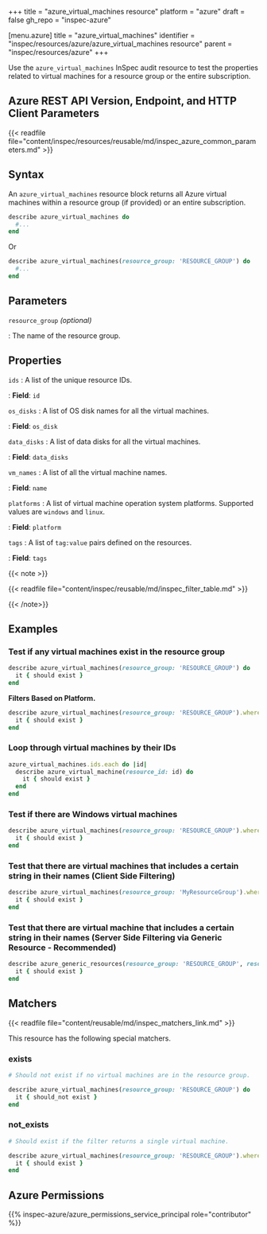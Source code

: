 +++
title = "azure_virtual_machines resource"
platform = "azure"
draft = false
gh_repo = "inspec-azure"

[menu.azure]
title = "azure_virtual_machines"
identifier = "inspec/resources/azure/azure_virtual_machines resource"
parent = "inspec/resources/azure"
+++

Use the `azure_virtual_machines` InSpec audit resource to test the properties related to virtual machines for a resource group or the entire subscription.

## Azure REST API Version, Endpoint, and HTTP Client Parameters

{{< readfile file="content/inspec/resources/reusable/md/inspec_azure_common_parameters.md" >}}

## Syntax

An `azure_virtual_machines` resource block returns all Azure virtual machines within a resource group (if provided) or an entire subscription.

```ruby
describe azure_virtual_machines do
  #...
end
```

Or

```ruby
describe azure_virtual_machines(resource_group: 'RESOURCE_GROUP') do
  #...
end
```

## Parameters

`resource_group` _(optional)_

: The name of the resource group.

## Properties

`ids`
: A list of the unique resource IDs.

: **Field**: `id`

`os_disks`
: A list of OS disk names for all the virtual machines.

: **Field**: `os_disk`

`data_disks`
: A list of data disks for all the virtual machines.

: **Field**: `data_disks`

`vm_names`
: A list of all the virtual machine names.

: **Field**: `name`

`platforms`
: A list of virtual machine operation system platforms. Supported values are `windows` and `linux`.

: **Field**: `platform`

`tags`
: A list of `tag:value` pairs defined on the resources.

: **Field**: `tags`

{{< note >}}

{{< readfile file="content/inspec/reusable/md/inspec_filter_table.md" >}}

{{< /note>}}

## Examples

### Test if any virtual machines exist in the resource group

```ruby
describe azure_virtual_machines(resource_group: 'RESOURCE_GROUP') do
  it { should exist }
end
```

**Filters Based on Platform.**

```ruby
describe azure_virtual_machines(resource_group: 'RESOURCE_GROUP').where(platform: 'windows') do
  it { should exist }
end
```

### Loop through virtual machines by their IDs

```ruby
azure_virtual_machines.ids.each do |id|
  describe azure_virtual_machine(resource_id: id) do
    it { should exist }
  end
end
```

### Test if there are Windows virtual machines

```ruby
describe azure_virtual_machines(resource_group: 'RESOURCE_GROUP').where(platform: 'windows') do
  it { should exist }
end
```

### Test that there are virtual machines that includes a certain string in their names (Client Side Filtering)

```ruby
describe azure_virtual_machines(resource_group: 'MyResourceGroup').where { name.include?('WindowsVm') } do
  it { should exist }
end
```

### Test that there are virtual machine that includes a certain string in their names (Server Side Filtering via Generic Resource - Recommended)

```ruby
describe azure_generic_resources(resource_group: 'RESOURCE_GROUP', resource_provider: 'Microsoft.Compute/virtualMachine', substring_of_name: 'WindowsVm') do
  it { should exist }
end
```

## Matchers

{{< readfile file="content/reusable/md/inspec_matchers_link.md" >}}

This resource has the following special matchers.

### exists

```ruby
# Should not exist if no virtual machines are in the resource group.

describe azure_virtual_machines(resource_group: 'RESOURCE_GROUP') do
  it { should_not exist }
end
```

### not_exists

```ruby
# Should exist if the filter returns a single virtual machine.

describe azure_virtual_machines(resource_group: 'RESOURCE_GROUP').where(platform: 'windows') do
  it { should exist }
end
```

## Azure Permissions

{{% inspec-azure/azure_permissions_service_principal role="contributor" %}}

